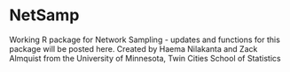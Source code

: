 # NetSamp
Working R package for Network Sampling - updates and functions for this package will be posted here. Created by Haema Nilakanta and Zack Almquist from the University of Minnesota, Twin Cities School of Statistics

